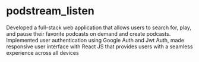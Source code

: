 # podstream_listen
Developed a full-stack web application that allows users to search for, play, and pause their favorite podcasts on demand and create podcasts. Implemented user authentication using Google Auth and Jwt Auth, made responsive user interface with React JS that provides users with a seamless experience across all devices
